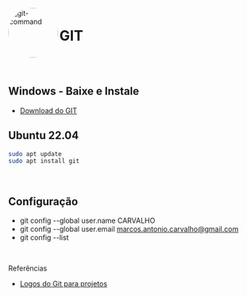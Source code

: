 <div style="display: inline_block"><br>
  <img align="left" alt="git-command" style="border-radius: 50%; width: auto; height:100px;" 
     src="https://codeguida.com/media/post_title/256px-Git_icon.svg_dMqw0Bl.png">
</div>

# GIT 

<br><br>

## Windows - Baixe e Instale

- [Download do GIT](https://git-scm.com/downloads)

## Ubuntu 22.04

```bash
sudo apt update
sudo apt install git
```

<br>

## Configuração

- git config --global user.name  CARVALHO
- git config --global user.email marcos.antonio.carvalho@gmail.com
- git config --list

<br>

Referências
- [Logos do Git para projetos](https://git-scm.com/downloads/logos)
